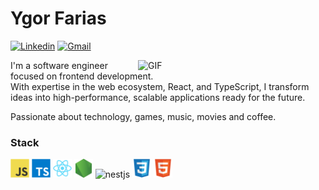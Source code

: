 # Ygor Farias

[![Linkedin](https://img.shields.io/badge/-LinkedIn-blue?style=flat&logo=Linkedin&logoColor=white)](https://www.linkedin.com/in/ygortfarias/)
[![Gmail](https://img.shields.io/badge/-Gmail-c14438?style=flat&logo=Gmail&logoColor=white)](mailto:ygorthiagof@gmail.com)

<img align="right" alt="GIF" src="https://i.ibb.co/94gG3Jg/1616084522477.gif" width="300" />

I'm a software engineer focused on frontend development. <br />
With expertise in the web ecosystem, React, and TypeScript, I transform <br />
ideas into high-performance, scalable applications ready for the future.

Passionate about technology, games, music, movies and coffee.   

### Stack

<section>
  <img src="https://raw.githubusercontent.com/devicons/devicon/master/icons/javascript/javascript-original.svg" alt="javascript" width="30" height="30"/>
  <img src="https://raw.githubusercontent.com/devicons/devicon/master/icons/typescript/typescript-original.svg" alt="typescript" width="30" height="30"/>
  <img src="https://raw.githubusercontent.com/devicons/devicon/master/icons/react/react-original.svg" alt="react" width="30" height="30"/>
  <img src="https://raw.githubusercontent.com/devicons/devicon/master/icons/nodejs/nodejs-original.svg" alt="nodejs" width="30" height="30"/>
  <img src="https://i.ibb.co/ctcXZyK/nestjs-logo-icon-169927.png" alt="nestjs"  width="60" height="30"/>
  <img src="https://raw.githubusercontent.com/devicons/devicon/master/icons/css3/css3-original.svg" alt="css3"  width="30" height="30"/>
  <img src="https://raw.githubusercontent.com/devicons/devicon/master/icons/html5/html5-original.svg" alt="html5"  width="30" height="30"/>
</section>

